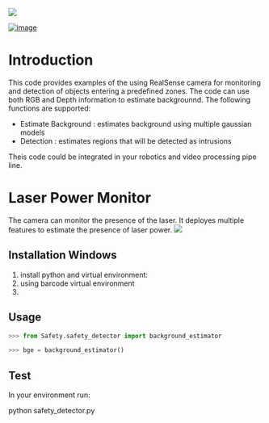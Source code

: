 ![](data/show_examples.jpg)

[![image](https://img.shields.io/pypi/v/scikit-spatial.svg)](https://pypi.python.org/pypi/scikit-spatial)



# Introduction

This code provides examples of the using RealSense camera for monitoring and detection of objects entering a predefined zones. 
The code can use both RGB and Depth information to estimate backgrounnd.
The following functions are supported:

-   Estimate Background : estimates background using multiple gaussian models
-   Detection  : estimates regions that will be detected as intrusions

Theis code could be integrated in your robotics and video processing pipe line.
 
# Laser Power Monitor

The camera can monitor the presence of the laser. It deployes multiple features to estimate the presence of laser power.
![](doc/motion_detection-ezgif.com-video-to-gif-converter.gif)

## Installation Windows

1. install python and virtual environment:
2. using barcode virtual environment
3. 

## Usage

```py
>>> from Safety.safety_detector import background_estimator

>>> bge = background_estimator()

```

## Test

In your environment run:

python  safety_detector.py
